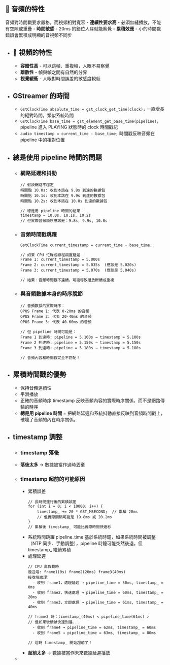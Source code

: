 ## 🎵  **音頻的特性**
音頻對時間戳要求嚴格，而視頻相對寬容
	- **連續性要求高** - 必須無縫播放，不能有空隙或重疊
	- **時間敏感** - 20ms 的錯位人耳就能察覺
	- **累積效應** - 小的時間戳錯誤會累積成明顯的音視頻不同步
- ## 🎥  **視頻的特性**
	- **容錯性高** - 可以跳幀、重複幀，人眼不易察覺
	- **離散性** - 幀與幀之間有自然的分界
	- **視覺緩衝** - 人眼對時間誤差的敏感度較低
- ## GStreamer 的時間
	- `GstClockTime absolute_time = gst_clock_get_time(clock);` 一直增長的絕對時間，類似系統時間
	- `GstClockTime base_time = gst_element_get_base_time(pipeline);` pipeline 進入 PLAYING 狀態時的 clock 時間戳記
	- `audio timestamp = current_time - base_time;` 時間戳反映音頻在 pipeline 中的相對位置
- ## 總是使用 pipeline 時間的問題
	- ### 網路延遲和抖動
	  ```
	  // 假設網路不穩定
	  時間點 10.0s: 收到本該在 9.8s 到達的數據包
	  時間點 10.1s: 收到本該在 9.9s 到達的數據包  
	  時間點 10.2s: 收到本該在 10.0s 到達的數據包
	  
	  // 總是用 pipeline 時間的結果：
	  timestamp = 10.0s, 10.1s, 10.2s
	  // 但實際音頻順序應該是：9.8s, 9.9s, 10.0s
	  ```
	- ### 音頻時間戳跳躍
	  ```
	  GstClockTime current_timestamp = current_time - base_time;
	  
	  // 如果 CPU 忙碌或線程調度延遲：
	  Frame 1: current_timestamp = 5.000s
	  Frame 2: current_timestamp = 5.035s  (應該是 5.020s)
	  Frame 3: current_timestamp = 5.070s  (應該是 5.040s)
	  
	  // 結果：音頻時間戳不連續，可能導致播放斷續或重複
	  ```
	- ### 與音頻數據本身的時序脫節
	  ```
	  // 音頻數據的實際時序：
	  OPUS Frame 1: 代表 0-20ms 的音頻
	  OPUS Frame 2: 代表 20-40ms 的音頻  
	  OPUS Frame 3: 代表 40-60ms 的音頻
	  
	  // 但 pipeline 時間可能是：
	  Frame 1 到達時: pipeline = 5.100s → timestamp = 5.100s
	  Frame 2 到達時: pipeline = 5.150s → timestamp = 5.150s
	  Frame 3 到達時: pipeline = 5.180s → timestamp = 5.180s
	  
	  // 音頻內容和時間戳完全不匹配！
	  ```
- ## 累積時間戳的優勢
	- 保持音頻連續性
	- 平滑播放
	- 正確的音頻時序
	  timestamp 反映音頻內容的實際時序關係，而不是網路傳輸的時序
	- **總是用 pipeline 時間** = 把網路延遲和系統抖動直接反映到音頻時間戳上，破壞了音頻的內在時序關係。
- ## timestamp 調整
	- ### timestamp 落後
	- **落後太多** → 數據被當作過時丟棄
	- ### timestamp 超前的可能原因
		- 累積誤差
		  ```
		  // 長時間運行後的累積誤差
		  for (int i = 0; i < 10000; i++) {
		      timestamp_ += 20 * GST_MSECOND;  // 累積 20ms
		      // 但實際間隔可能是 19.8ms 或 20.2ms
		  }
		  // 累積後 timestamp_ 可能比實際時間快幾秒
		  ```
		- 系統時間跳躍
		  pipeline_time 基於系統時鐘，如果系統時間被調整（NTP 同步、手動調整），pipeline 時鐘可能突然後退，但 timestamp_ 繼續累積
		- 處理延遲
		  ```
		  // CPU 高負載時
		  發送端: frame1(0s) frame2(20ms) frame3(40ms)
		  接收端處理: 
		    - 收到 frame1，處理延遲 → pipeline_time = 50ms, timestamp_ = 0ms
		    - 收到 frame2，快速處理 → pipeline_time = 60ms, timestamp_ = 20ms  
		    - 收到 frame3，立即處理 → pipeline_time = 61ms, timestamp_ = 40ms
		    
		  // frame3 時：timestamp_(40ms) < pipeline_time(61ms) ✓
		  // 但如果後續幀快速到達...
		    - 收到 frame4 → pipeline_time = 62ms, timestamp_ = 60ms
		    - 收到 frame5 → pipeline_time = 63ms, timestamp_ = 80ms
		    
		  // 這時 timestamp_ 開始超前了！
		  ```
		- **超前太多** → 數據被當作未來數據延遲播放
	-